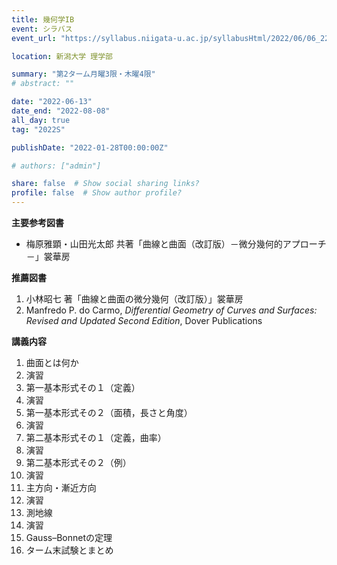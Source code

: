 ```yaml
---
title: 幾何学IB
event: シラバス
event_url: "https://syllabus.niigata-u.ac.jp/syllabusHtml/2022/06/06_222S1526_ja_JP.html"

location: 新潟大学 理学部

summary: "第2ターム月曜3限・木曜4限"
# abstract: ""

date: "2022-06-13"
date_end: "2022-08-08"
all_day: true
tag: "2022S"

publishDate: "2022-01-28T00:00:00Z"

# authors: ["admin"]

share: false  # Show social sharing links?
profile: false  # Show author profile?
---
```

**主要参考図書**
- 梅原雅顕・山田光太郎 共著「曲線と曲面（改訂版）－微分幾何的アプローチ－」裳華房

**推薦図書**
1. 小林昭七 著「曲線と曲面の微分幾何（改訂版）」裳華房
2. Manfredo P. do Carmo, *Differential Geometry of Curves and Surfaces: Revised and Updated Second Edition*, Dover Publications

**講義内容**
1. 曲面とは何か
2. 演習
3. 第一基本形式その１（定義）
4. 演習
5. 第一基本形式その２（面積，長さと角度）
6. 演習
7. 第二基本形式その１（定義，曲率）
8. 演習
9. 第二基本形式その２（例）
10. 演習
11. 主方向・漸近方向
12. 演習
13. 測地線
14. 演習
15. Gauss–Bonnetの定理
16. ターム末試験とまとめ
